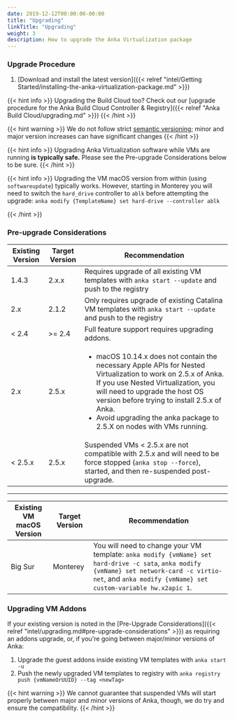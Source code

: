 ```yaml
---
date: 2019-12-12T00:00:00-00:00
title: "Upgrading"
linkTitle: "Upgrading"
weight: 3
description: How to upgrade the Anka Virtualization package
---
```


### Upgrade Procedure

1. [Download and install the latest version]({{< relref "intel/Getting Started/installing-the-anka-virtualization-package.md" >}})

{{< hint info >}}
Upgrading the Build Cloud too? Check out our [upgrade procedure for the Anka Build Cloud Controller & Registry]({{< relref "Anka Build Cloud/upgrading.md" >}})
{{< /hint >}}

{{< hint warning >}}
We do not follow strict [semantic versioning](https://semver.org/); minor and major version increases can have significant changes
{{< /hint >}}

{{< hint info >}}
Upgrading Anka Virtualization software while VMs are running **is typically safe.** Please see the Pre-upgrade Considerations below to be sure.
{{< /hint >}}

{{< hint info >}}
Upgrading the VM macOS version from within (using `softwareupdate`) typically works. However, starting in Monterey you will need to switch the `hard_drive` controller to `ablk` before attempting the upgrade: `anka modify {TemplateName} set hard-drive --controller ablk`

{{< /hint >}}

### Pre-upgrade Considerations

Existing Version | Target Version | Recommendation
--- | --- | ---
1.4.3 | 2.x.x | Requires upgrade of all existing VM templates with `anka start --update` and push to the registry
2.x | 2.1.2 | Only requires upgrade of existing Catalina VM templates with `anka start --update` and push to the registry
< 2.4 | >= 2.4 | Full feature support requires upgrading addons.
2.x | 2.5.x | <ul><li>macOS 10.14.x does not contain the necessary Apple APIs for Nested Virtualization to work on 2.5.x of Anka. If you use Nested Virtualization, you will need to upgrade the host OS version before trying to install 2.5.x of Anka.</li><li>Avoid upgrading the anka package to 2.5.X on nodes with VMs running.</li></ul>
< 2.5.x | 2.5.x | Suspended VMs < 2.5.x are not compatible with 2.5.x and will need to be force stopped (`anka stop --force`), started, and then re-suspended post-upgrade.

--- 

Existing VM macOS Version | Target Version | Recommendation
--- | --- | ---
Big Sur | Monterey | You will need to change your VM template: `anka modify {vmName} set hard-drive -c sata`, `anka modify {vmName} set network-card -c virtio-net`, and `anka modify {vmName} set custom-variable hw.x2apic 1`.


### Upgrading VM Addons

If your existing version is noted in the [Pre-Upgrade Considerations]({{< relref "intel/upgrading.md#pre-upgrade-considerations" >}}) as requiring an addons upgrade, or, if you're going between major/minor versions of Anka:

   1. Upgrade the guest addons inside existing VM templates with `anka start -u`
   2. Push the newly upgraded VM templates to registry with `anka registry push {vmNameOrUUID} --tag <newTag>`

{{< hint warning >}}
We cannot guarantee that suspended VMs will start properly between major and minor versions of Anka, though, we do try and ensure the compatibility.
{{< /hint >}}
